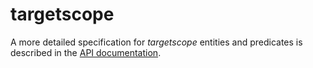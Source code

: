 # targetscope

A more detailed specification for *targetscope* entities and predicates is described in the [API documentation](http://alexpreynolds.github.io/targetscope).